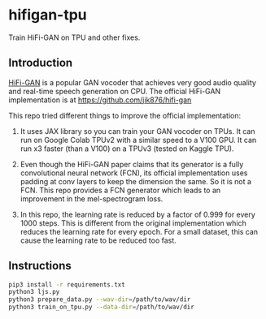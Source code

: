 # hifigan-tpu
Train HiFi-GAN on TPU and other fixes.

## Introduction

[HiFi-GAN](https://arxiv.org/abs/2010.05646) is a popular GAN vocoder that achieves very good audio quality and real-time speech generation on CPU. The official HiFi-GAN implementation is at https://github.com/jik876/hifi-gan

This repo tried different things to improve the official implementation:

1. It uses JAX library so you can train your GAN vocoder on TPUs. It can run on Google Colab TPUv2 with a similar speed to a V100 GPU. It can run x3 faster (than a V100) on a TPUv3 (tested on Kaggle TPU).

2. Even though the HiFi-GAN paper claims that its generator is a fully convolutional neural network (FCN), its official implementation uses padding at conv layers to keep the dimension the same. So it is not a FCN. This repo provides a FCN generator which leads to an improvement in the mel-spectrogram loss.

3. In this repo, the learning rate is reduced by a factor of 0.999 for every 1000 steps. This is different from the original implementation which reduces the learning rate for every epoch. For a small dataset, this can cause the learning rate to be reduced too fast.


## Instructions

```sh
pip3 install -r requirements.txt
python3 ljs.py
python3 prepare_data.py --wav-dir=/path/to/wav/dir
python3 train_on_tpu.py --data-dir=/path/to/wav/dir
```
